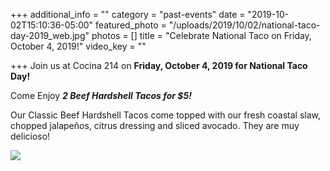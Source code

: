 +++
additional_info = ""
category = "past-events"
date = "2019-10-02T15:10:36-05:00"
featured_photo = "/uploads/2019/10/02/national-taco-day-2019_web.jpg"
photos = []
title = "Celebrate National Taco on Friday, October 4, 2019!"
video_key = ""

+++
Join us at Cocina 214 on **Friday, October 4, 2019 for National Taco Day!**

Come Enjoy **_2 Beef Hardshell Tacos for $5!_**

Our Classic Beef Hardshell Tacos come topped with our fresh coastal slaw, chopped jalapeños, citrus dressing and sliced avocado. They are muy delicioso!

![](/uploads/2019/10/02/national-taco-day-2019_web.jpg)